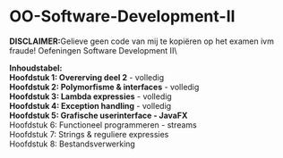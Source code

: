 # OO-Software-Development-II
<strong>DISCLAIMER:</strong>Gelieve geen code van mij te kopiëren op het examen ivm fraude!
Oefeningen Software Development II\

<strong>Inhoudstabel:</strong>\
<strong>Hoofdstuk 1: Overerving deel 2</strong> - volledig\
<strong>Hoofdstuk 2: Polymorfisme & interfaces</strong> - volledig\
<strong>Hoofdstuk 3: Lambda expressies</strong> - volledig\
<strong>Hoofdstuk 4: Exception handling</strong> - volledig\
<strong>Hoofdstuk 5: Grafische userinterface - JavaFX</strong>\
Hoofdstuk 6: Functioneel programmeren - streams\
Hoofdstuk 7: Strings & reguliere expressies\
Hoofdstuk 8: Bestandsverwerking
